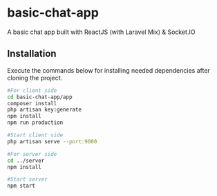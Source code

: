 # basic-chat-app
A basic chat app built with ReactJS (with Laravel Mix) &amp; Socket.IO

## Installation

Execute the commands below for installing needed dependencies after cloning the project.

```bash
#For client side
cd basic-chat-app/app
composer install
php artisan key:generate
npm install
npm run production

#Start client side
php artisan serve --port:9000

#For server side
cd ../server
npm install

#Start server
npm start
```
